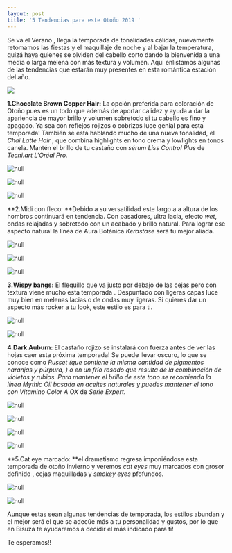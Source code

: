 ```yaml
---
layout: post
title: '5 Tendencias para este Otoño 2019 '
---
```

Se va el Verano , llega la temporada de tonalidades cálidas, nuevamente retomamos las fiestas y el maquillaje de noche y al bajar la temperatura, quizá haya quienes se olviden del cabello corto dando la bienvenida a una media o larga melena con más textura y volumen. Aquí enlistamos algunas de las tendencias que estarán muy presentes en esta romántica estación del año. 

![](/img/uploads/7ffbac85ca4a9f8fc3462cf43c43fd09.jpg)

**1.Chocolate Brown Copper Hair:** La opción preferida para coloración de Otoño pues es un todo que además de aportar calidez y ayuda a dar la apariencia de mayor brillo y volumen sobretodo si tu cabello es fino y apagado. Ya sea con reflejos rojizos o cobrizos luce genial para esta temporada! También se está hablando mucho de una nueva tonalidad,  el _Chai Latte Hair_ , que combina highlights en tono crema y lowlights en tonos canela. Mantén el brillo de tu castaño con _sérum Liss Control Plus_ de _Tecni.art L'Oréal Pro._

![null](/img/uploads/68f6ef7c4f6c8881de04d58b07820534.jpg)

![null](/img/uploads/copper1.jpg)

![null](/img/uploads/tecniart.jpg)

**2.Midi con fleco: **Debido a su versatilidad este largo a a altura de los hombros continuará en tendencia. Con pasadores, ultra lacia, efecto _wet_, ondas relajadas y sobretodo con un acabado y brillo natural. Para lograr ese aspecto natural la línea de Aura Botánica _Kérastase_ será tu mejor aliada. 

![null](/img/uploads/midi2.jpg)

![null](/img/uploads/midi1.jpg)

![null](/img/uploads/aura.jpg)

**3.Wispy bangs:** El flequillo que va  justo por debajo de las cejas pero con textura viene mucho esta temporada . Despuntado con ligeras capas luce muy bien en melenas lacias o de ondas muy ligeras. Si quieres dar un aspecto más rocker a tu look, este estilo es para ti. 

![null](/img/uploads/wispybangs1.jpg)

![null](/img/uploads/wispybangs2.jpg)

**4.Dark Auburn:** El castaño rojizo se instalará con fuerza antes de ver las hojas caer esta próxima temporada! Se puede llevar oscuro, lo que se conoce como _Russet _(que contiene la misma cantidad de pigmentos naranjas y púrpura, ) o en un frío rosado que resulta de la combinación de violetas y rubios. Para mantener el brillo de este tono se recomienda la línea_ Mythic Oil basada en aceites naturales y puedes mantener el tono con Vitamino Color A OX_ de _Serie Expert._

![null](/img/uploads/darkauburn.jpg)

![null](/img/uploads/copper2.jpg)

![null](/img/uploads/vitaminocolor.jpg)

![null](/img/uploads/mythicoil.jpg)

**5.Cat eye marcado: **el dramatismo regresa imponiéndose  esta temporada de otoño invierno y veremos _cat eyes_ muy marcados con grosor definido , cejas maquilladas y _smokey eyes_ pfofundos.

![null](/img/uploads/cateye1.jpg)

![null](/img/uploads/cateye2.jpg)

Aunque estas sean algunas tendencias de temporada, los estilos abundan y el mejor será el que se adecúe más a tu personalidad y gustos, por lo que en Bisuza te ayudaremos a decidir el más indicado para ti! 

Te esperamos!!
